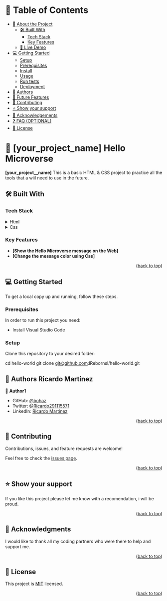 <a name="readme-top"></a>

# 📗 Table of Contents

- [📖 About the Project](#about-project)
  - [🛠 Built With](#built-with)
    - [Tech Stack](#tech-stack)
    - [Key Features](#key-features)
  - [🚀 Live Demo](#live-demo)
- [💻 Getting Started](#getting-started)
  - [Setup](#setup)
  - [Prerequisites](#prerequisites)
  - [Install](#install)
  - [Usage](#usage)
  - [Run tests](#run-tests)
  - [Deployment](#deployment)
- [👥 Authors](#authors)
- [🔭 Future Features](#future-features)
- [🤝 Contributing](#contributing)
- [⭐️ Show your support](#support)
- [🙏 Acknowledgements](#acknowledgements)
- [❓ FAQ (OPTIONAL)](#faq)
- [📝 License](#license)

# 📖 [your_project_name] <a name="about-project">Hello Microverse</a>

**[your_project__name]** This is a basic HTML & CSS project to practice all the tools that a wiil need to use in the future.

## 🛠 Built With <a name="built-with"></a>

### Tech Stack <a name="tech-stack"></a>

<details>
  <summary>Html</summary>
</details>
<details>
  <summary>Css</summary>
</details>

### Key Features <a name="key-features"></a>

- **[Show the Hello Microverse message on the Web]**
- **[Change the message color using Css]**


<p align="right">(<a href="#readme-top">back to top</a>)</p>

## 💻 Getting Started <a name="getting-started"></a>

To get a local copy up and running, follow these steps.

### Prerequisites

In order to run this project you need:

- Install Visual Studio Code 

### Setup

Clone this repository to your desired folder:

  cd hello-world
  git clone git@github.com:lRebornsl/hello-world.git


## 👥 Authors <a name="authors">Ricardo Martinez</a>

👤 **Author1**

- GitHub: [@bohaz](https://github.com/githubhandle)
- Twitter: [@Ricardo291115571](https://twitter.com/twitterhandle)
- LinkedIn: [Ricardo Martinez](https://linkedin.com/in/linkedinhandle)

<p align="right">(<a href="#readme-top">back to top</a>)</p>

## 🤝 Contributing <a name="contributing"></a>

Contributions, issues, and feature requests are welcome!

Feel free to check the [issues page](../../issues/).

<p align="right">(<a href="#readme-top">back to top</a>)</p>

## ⭐️ Show your support <a name="support"></a>

If you like this project please let me know with a recomendation, i will be proud.

<p align="right">(<a href="#readme-top">back to top</a>)</p>

## 🙏 Acknowledgments <a name="acknowledgements"></a>

I would like to thank all my coding partners who were there to help and support me.

<p align="right">(<a href="#readme-top">back to top</a>)</p>

## 📝 License <a name="license"></a>

This project is [MIT](./LICENSE) licensed.

<p align="right">(<a href="#readme-top">back to top</a>)</p>